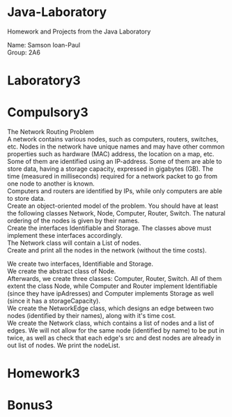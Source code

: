 # Java-Laboratory
 Homework and Projects from the Java Laboratory <br />

Name: Samson Ioan-Paul <br />
Group: 2A6 <br />

# Laboratory3

# Compulsory3
The Network Routing Problem <br />
A network contains various nodes, such as computers, routers, switches, etc. Nodes in the network have unique names and may have other common properties such as hardware (MAC) address, the location on a map, etc.
Some of them are identified using an IP-address. Some of them are able to store data, having a storage capacity, expressed in gigabytes (GB).
The time (measured in milliseconds) required for a network packet to go from one node to another is known. <br />
Computers and routers are identified by IPs, while only computers are able to store data. <br />
Create an object-oriented model of the problem. You should have at least the following classes Network, Node, Computer, Router, Switch. The natural ordering of the nodes is given by their names. <br />
Create the interfaces Identifiable and Storage. The classes above must implement these interfaces accordingly. <br />
The Network class will contain a List of nodes. <br />
Create and print all the nodes in the network (without the time costs). <br />

We create two interfaces, Identifiable and Storage.  <br />
We create the abstract class of Node. <br />
Afterwards, we create three classes: Computer, Router, Switch. All of them extent the class Node, while Computer and Router implement Identifiable (since they have ipAdresses) and Computer implements Storage as well (since it has a storageCapacity). <br />
We create the NetworkEdge class, which designs an edge between two nodes (identified by their names), along with it's time cost. <br />
We create the Network class, which contains a list of nodes and a list of edges. We will not allow for the same node (identified by name) to be put in twice, as well as check that each edge's src and dest nodes are already in out list of nodes. We print the nodeList. <br />

# Homework3

# Bonus3
